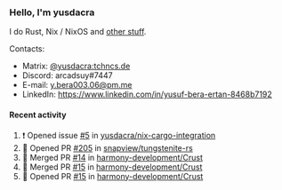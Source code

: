 ### Hello, I'm yusdacra

I do Rust, Nix / NixOS and [other stuff](https://yusdacra.gitlab.io/info/about).

Contacts:
- Matrix: [@yusdacra:tchncs.de](https://matrix.to/#/@yusdacra:tchncs.de)
- Discord: arcadsuy#7447
- E-mail: y.bera003.06@pm.me
- LinkedIn: https://www.linkedin.com/in/yusuf-bera-ertan-8468b7192

#### Recent activity

<!--START_SECTION:activity-->
1. ❗️ Opened issue [#5](https://github.com/yusdacra/nix-cargo-integration/issues/5) in [yusdacra/nix-cargo-integration](https://github.com/yusdacra/nix-cargo-integration)
2. 💪 Opened PR [#205](https://github.com/snapview/tungstenite-rs/pull/205) in [snapview/tungstenite-rs](https://github.com/snapview/tungstenite-rs)
3. 🎉 Merged PR [#14](https://github.com/harmony-development/Crust/pull/14) in [harmony-development/Crust](https://github.com/harmony-development/Crust)
4. 🎉 Merged PR [#15](https://github.com/harmony-development/Crust/pull/15) in [harmony-development/Crust](https://github.com/harmony-development/Crust)
5. 💪 Opened PR [#15](https://github.com/harmony-development/Crust/pull/15) in [harmony-development/Crust](https://github.com/harmony-development/Crust)
<!--END_SECTION:activity-->

